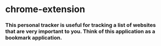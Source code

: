 # chrome-extension
### This personal tracker is useful for tracking a list of websites that are very important to you. Think of this application as a bookmark application.
